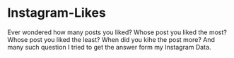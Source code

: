 # Instagram-Likes

Ever wondered how many posts you liked? Whose post you liked the most? Whose post you liked the least? When did you kihe the post more? And many such question I tried to get the answer form my Instagram Data. 
